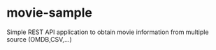 # movie-sample
Simple REST API application to obtain movie information from multiple source (OMDB,CSV,...)
